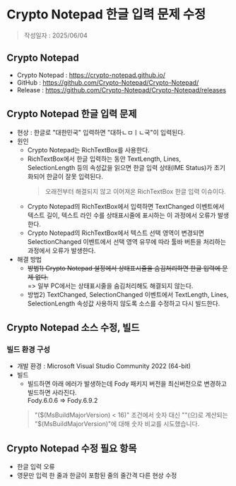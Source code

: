 # Crypto Notepad 한글 입력 문제 수정

> 작성일자 : 2025/06/04

## Crypto Notepad
- Crypto Notepad : https://crypto-notepad.github.io/
- GitHub : https://github.com/Crypto-Notepad/Crypto-Notepad/
- Release : https://github.com/Crypto-Notepad/Crypto-Notepad/releases


## Crypto Notepad 한글 입력 문제
- 현상 : 한글로 "대한민국" 입력하면 "대하ㄴㅁㅣㄴ국"이 입력된다.
- 원인
    - Crypto Notepad는 RichTextBox를 사용한다.
    - RichTextBox에서 한글 입력하는 동안 TextLength, Lines, SelectionLength 등의 속성값을 읽으면 한글 입력 상태(IME Status)가 초기화되어 한글이 잘못 입력된다.<br>
      > 오래전부터 해결되지 않고 이어져온 RichTextBox 한글 입력 이슈이다.
    - Crypto Notepad의 RichTextBox에서 입력하면 TextChanged 이벤트에서 텍스트 길이, 텍스트 라인 수를 상태표시줄에 표시하는 이 과정에서 오류가 발생한다.
    - Crypto Notepad의 RichTextBox에서 텍스트 선택 영역이 변경되면 SelectionChanged 이벤트에서 선택 영역 유무에 따라 툴바 버튼을 처리하는 과정에서 오류가 발생한다.
- 해결 방법
    - <strike>방법1) Crypto Notepad 설정에서 상태표시줄을 숨김처리하면 한글 입력에 문제 없다.</strike><br>
        => 일부 PC에서는 상태표시줄을 숨김처리해도 해결되지 않는다.
    - 방법2) TextChanged, SelectionChanged 이벤트에서 TextLength, Lines, SelectionLength 속성값 사용하지 않도록 소스를 수정하고 다시 빌드한다.


## Crypto Notepad 소스 수정, 빌드

### 빌드 환경 구성
- 개발 환경 : Microsoft Visual Studio Community 2022 (64-bit)
- 빌드
    - 빌드하면 아래 에러가 발생하는데 Fody 패키지 버전을 최신버전으로 변경하고 빌드하면 사라진다.<br>
        Fody.6.0.6 => Fody.6.9.2
    > "($(MsBuildMajorVersion) < 16)" 조건에서 숫자 대신 ""(으)로 계산되는 "$(MsBuildMajorVersion)"에 대해 숫자 비교를 시도했습니다.



## Crypto Notepad 수정 필요 항목
- 한글 입력 오류
- 영문만 입력 한 줄과 한글이 포함된 줄의 줄간격 다른 현상 수정


